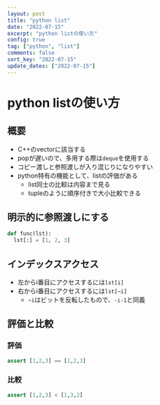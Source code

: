 ```yaml
---
layout: post
title: "python list" 
date: "2022-07-15"
excerpt: "python listの使い方"
config: true
tag: ["python", "list"]
comments: false
sort_key: "2022-07-15"
update_dates: ["2022-07-15"]
---
```


# python listの使い方

## 概要
 - C++のvectorに該当する
 - popが遅いので、多用する際は`deque`を使用する
 - コピー渡しと参照渡しが入り混じりになりやすい
 - python特有の機能として、listの評価がある
   - list同士の比較は内容まで見る
   - tupleのように順序付きで大小比較できる

## 明示的に参照渡しにする

```python
def func(lst):
  lst[:] = [1, 2, 3]
```

## インデックスアクセス
 - 左からi番目にアクセスするには`lst[i]`
 - 右からi番目にアクセスするには`lst[~i]`
   - `~i`はビットを反転したもので、`-i-1`と同義

## 評価と比較

### 評価

```python
assert [1,2,3] == [1,2,3]
```

### 比較

```python
assert [1,2,3] < [1,3,2]
```
